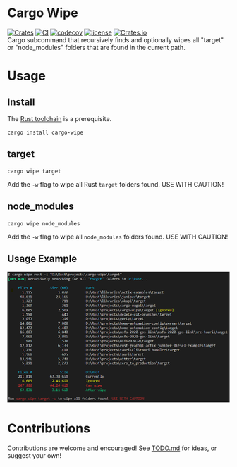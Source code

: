 # Cargo Wipe
[![Crates][crates_badge]][crates]
[![CI][ci_badge]][ci]
[![codecov][codecov_badge]][codecov]
[![license][license_badge]][license]
[![Crates.io][crates_installs_badge]][crates]\
Cargo subcommand that recursively finds and optionally wipes all "target" or "node_modules" folders that are found in the current path.

# Usage

## Install
The [Rust toolchain][toolchain] is a prerequisite.

```
cargo install cargo-wipe
```

## target
```
cargo wipe target
```
Add the `-w` flag to wipe all Rust `target` folders found. USE WITH CAUTION!

## node_modules
```
cargo wipe node_modules
```
Add the `-w` flag to wipe all `node_modules` folders found. USE WITH CAUTION!

## Usage Example
![Usage Example Screenshot][usage_example]

# Contributions
Contributions are welcome and encouraged! See [TODO.md][todo] for ideas, or suggest your own!

[crates_badge]: https://img.shields.io/crates/v/cargo-wipe.svg
[crates]: https://crates.io/crates/cargo-wipe
[ci_badge]: https://github.com/mihai-dinculescu/cargo-wipe/workflows/CI/badge.svg?branch=master
[ci]: https://github.com/mihai-dinculescu/cargo-wipe/actions
[codecov_badge]: https://codecov.io/gh/mihai-dinculescu/cargo-wipe/branch/master/graph/badge.svg
[codecov]: https://codecov.io/gh/mihai-dinculescu/cargo-wipe
[license_badge]: https://img.shields.io/crates/l/cargo-wipe.svg
[license]: https://github.com/mihai-dinculescu/cargo-wipe/blob/master/LICENSE
[crates_installs_badge]: https://img.shields.io/crates/d/cargo-wipe?label=cargo%20installs

[toolchain]: https://rustup.rs
[usage_example]: https://github.com/mihai-dinculescu/cargo-wipe/blob/master/assets/screenshot.PNG
[todo]: TODO.md